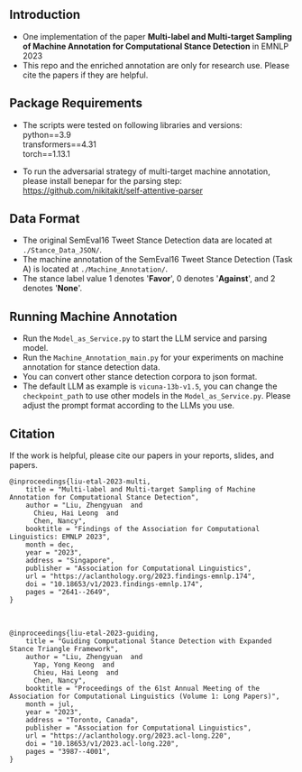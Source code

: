 ## Introduction
* One implementation of the paper __Multi-label and Multi-target Sampling of Machine Annotation for Computational Stance Detection__ in EMNLP 2023 <br>
* This repo and the enriched annotation are only for research use. Please cite the papers if they are helpful. <br>

## Package Requirements
* The scripts were tested on following libraries and versions:<br>
  python==3.9 <br>
  transformers==4.31 <br>
  torch==1.13.1 <br>

* To run the adversarial strategy of multi-target machine annotation, please install benepar for the parsing step:<br>
  https://github.com/nikitakit/self-attentive-parser

## Data Format
+ The original SemEval16 Tweet Stance Detection data are located at `./Stance_Data_JSON/`.<br>
+ The machine annotation of the SemEval16 Tweet Stance Detection (Task A) is located at `./Machine_Annotation/`.<br>
+ The stance label value 1 denotes '__Favor__', 0 denotes '__Against__', and 2 denotes '__None__'.<br>

## Running Machine Annotation
+ Run the `Model_as_Service.py` to start the LLM service and parsing model.<br>
+ Run the `Machine_Annotation_main.py` for your experiments on machine annotation for stance detection data.<br>
+ You can convert other stance detection corpora to json format.<br>
+ The default LLM as example is `vicuna-13b-v1.5`, you can change the `checkpoint_path` to use other models in the `Model_as_Service.py`. Please adjust the prompt format according to the LLMs you use.<br>


## Citation
If the work is helpful, please cite our papers in your reports, slides, and papers.<br>

```
@inproceedings{liu-etal-2023-multi,
    title = "Multi-label and Multi-target Sampling of Machine Annotation for Computational Stance Detection",
    author = "Liu, Zhengyuan  and
      Chieu, Hai Leong  and
      Chen, Nancy",
    booktitle = "Findings of the Association for Computational Linguistics: EMNLP 2023",
    month = dec,
    year = "2023",
    address = "Singapore",
    publisher = "Association for Computational Linguistics",
    url = "https://aclanthology.org/2023.findings-emnlp.174",
    doi = "10.18653/v1/2023.findings-emnlp.174",
    pages = "2641--2649",
}
```
<br>

```
@inproceedings{liu-etal-2023-guiding,
    title = "Guiding Computational Stance Detection with Expanded Stance Triangle Framework",
    author = "Liu, Zhengyuan  and
      Yap, Yong Keong  and
      Chieu, Hai Leong  and
      Chen, Nancy",
    booktitle = "Proceedings of the 61st Annual Meeting of the Association for Computational Linguistics (Volume 1: Long Papers)",
    month = jul,
    year = "2023",
    address = "Toronto, Canada",
    publisher = "Association for Computational Linguistics",
    url = "https://aclanthology.org/2023.acl-long.220",
    doi = "10.18653/v1/2023.acl-long.220",
    pages = "3987--4001",
}
```


